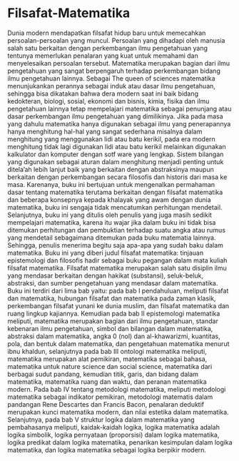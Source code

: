 # Filsafat-Matematika
Dunia modern mendapatkan filsafat hidup baru untuk memecahkan persoalan-persoalan yang muncul. Persoalan yang dihadapi oleh manusia salah satu berkaitan dengan perkembangan ilmu pengetahuan yang tentunya memerlukan penalaran yang kuat untuk memahami dan menyelesaikan persoalan tersebut. Matematika merupakan bagian dari ilmu pengetahuan yang sangat berpengaruh terhadap perkembangan bidang ilmu pengetahuan lainnya. Sebagai The queen of sciences matematika menunjukankan perannya sebagai induk atau dasar ilmu pengetahuan, sehingga bisa dikatakan bahwa dera modern saat ini baik bidang kedokteran, biologi, sosial, ekonomi dan bisnis, kimia, fisika dan ilmu pengetahuan lainnya tetap mempelajari matematika sebagai penunjang atau dasar perkembangan ilmu pengetahuan yang dimilikinya.   Jika pada masa yang dahulu matematika hanya digunakan sebagai ilmu yang penerapannya hanya menghitung hal-hal yang sangat sederhana misalnya dalam menghitung yang menggunakan lidi atau batu kerikil, pada era modern menghitung tidak lagi digunakan lidi atau batu kerikil melainkan digunakan kalkulator dan komputer dengan sotf ware yang lengkap. Sistem bilangan yang digunakan sebagai aturan dalam menghitung menjadi penting untuk ditela’ah lebih lanjut baik yang berkaitan dengan abstraksinya maupun berkaitan dengan perkembangan secara filosofis dan historis dari masa ke masa. Karenanya, buku ini bertujuan untuk mengenalkan permahaman dasar tentang matematika terutama berkaitan dengan filsafat matematika dan beberapa konsepnya kepada khalayak yang awam dengan dunia matematika, buku ini sengaja tidak mencatumkan perhitungan mendetail. Selanjutnya, buku ini yang ditulis oleh penulis yang juga masih sedikit mempelajari matematika, karena itu wajar jika dalam buku ini tidak bisa ditemukan perhitungan dan pembuktian terhadap suatu angka atau rumus yang mendetail sebagaimana ditemukan pada buku matematia lainnya. Sehingga, penulis menerima begitu saja apa-apa yang sudah baku dalam matematika. Buku ini yang diberi judul filsafat matematika: tinjauan epistemologi dan filosofis hadir sebagai buku pegangan dalam mata kuliah filsafat matematika. Filsafat matematika merupakan salah satu disiplin ilmu yang mendasar berkaitan dengan hakikat (substansi), seluk-beluk, abstraksi, dan sumber pengetahuan yang mendasar dalam matematika. Buku ini terdiri dari lima bab yaitu: pada bab I pendahuluan, meliputi filsafat dan matematika, hubungan filsafat dan matematika pada zaman klasik, perkembangan filsafat yunani ke dunia muslim, dan filsafat matematika dan ruang lingkup kajiannya. Kemudian pada bab II epistemologi matematika meliputi, matematika merupakan bagian dari ilmu pengetahuan, standar kebenaran ilmu pengetahuan, simbol dan bilangan dalam matematika, abstraksi dalam matematika, angka 0 (nol) dan al-khawarizmi, kuantitas, pola, dan bentuk dalam matematika, dan pengetahuan matematika menurut ibnu khaldun, selanjutnya pada bab III ontologi matematika meliputi, matematika merupakan alat pemikiran, matematika sebagai bahasa, matematika untuk nature science dan social science, matematika dari berbagai sudut pandang, kemudian titik, garis, dan bidang dalam matematika, matematika ruang dan waktu, dan peranan matematika modern. Pada bab IV tentang metodologi matematika, meliputi metodologi matematika sebagai indikator pemikiran, metodologi matematis dalam pandangan Rene Descartes dan Francis Bacon, penalaran deduktif merupakan kunci matematika modern, dan nilai estetika dalam matematika. Selanjutnya, pada bab V struktur logika dalam matematika yang pembahasanya meliputi, kaidak-kaidah logika, logika matematika adalah logika simbolik, logika pernyataan (proporsisi) dalam logika matematika, logika predikat dalam logika matematika, penarikan kesimpulan dalam logika matematika, dan logika matematika sebagai logika berpikir modern.
